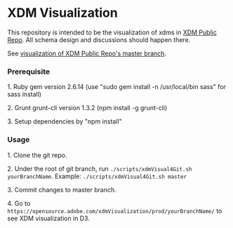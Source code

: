 # XDM Visualization

This repository is intended to be the visualization of xdms in [XDM Public Repo](https://github.com/adobe/xdm). All schema design and discussions should happen there.

See [visualization of XDM Public Repo's master branch](https://opensource.adobe.com/xdmVisualization/prod/master/).

### Prerequisite

1\. Ruby gem version 2.6.14 (use "sudo gem install -n /usr/local/bin sass" for sass install)

2\. Grunt grunt-cli version 1.3.2 (npm install -g grunt-cli)

3\. Setup dependencies by "npm install"


### Usage
        
1\. Clone the git repo.

2\. Under the root of git branch, run `./scripts/xdmVisual4Git.sh yourBranchName`. Example: `./scripts/xdmVisual4Git.sh master`

3\. Commit changes to master branch.

4\. Go to `https://opensource.adobe.com/xdmVisualization/prod/yourBranchName/` to see XDM visualization in D3. 